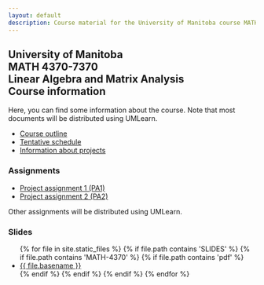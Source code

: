 ```yaml
---
layout: default
description: Course material for the University of Manitoba course MATH 4370-7370, Linear Algebra and Matrix Analysis
---
```


## University of Manitoba <br>MATH 4370-7370<br>Linear Algebra and Matrix Analysis<br>Course information

Here, you can find some information about the course. Note that most documents will be distributed using UMLearn.

- [Course outline](course-outline-2023.html)
- [Tentative schedule](tentative-schedule.html)
- [Information about projects](project-information.html)

### Assignments

- [Project assignment 1 (PA1)](/assets/pdf/MATH-4370-7370-F2023-PA1.pdf)
- [Project assignment 2 (PA2)](/assets/pdf/MATH-4370-7370-F2023-PA2.pdf)

Other assignments will be distributed using UMLearn.

### Slides

<ul>
{% for file in site.static_files %}
  {% if file.path contains 'SLIDES' %}
    {% if file.path contains 'MATH-4370' %}
      {% if file.path contains 'pdf' %}
          <li><a href="https://julien-arino.github.io/math-4370-7370/SLIDES/{{ file.basename }}.pdf">{{ file.basename }}</a></li>
      {% endif %}
    {% endif %}
  {% endif %}
{% endfor %}
</ul>
